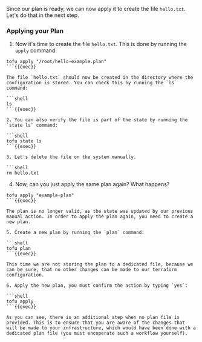 Since our plan is ready, we can now apply it to create the file `hello.txt`. Let's do that in the next step.

### Applying your Plan

1. Now it's time to create the file `hello.txt`. This is done by running the `apply` command:
```shell
tofu apply "/root/hello-example.plan"
```{{exec}}

The file `hello.txt` should now be created in the directory where the configuration is stored. You can check this by running the `ls` command:

```shell
ls
```{{exec}}

2. You can also verify the file is part of the state by running the `state ls` command:

```shell
tofu state ls
```{{exec}}

3. Let's delete the file on the system manually.

```shell
rm hello.txt
```

4. Now, can you just apply the same plan again? What happens?

```shell
tofu apply "example-plan"
```{{exec}}

The plan is no longer valid, as the state was updated by our previous manual action. In order to apply the plan again, you need to create a new plan. 

5. Create a new plan by running the `plan` command:

```shell
tofu plan
```{{exec}}

This time we are not storing the plan to a dedicated file, because we can be sure, that no other changes can be made to our terraform configuration.

6. Apply the new plan, you must confirm the action by typing `yes`:

```shell
tofu apply
```{{exec}}

As you can see, there is an additional step when no plan file is provided. This is to ensure that you are aware of the changes that will be made to your infrastructure, which would have been done with a dedicated plan file (you must encoperate such a workflow yourself).


